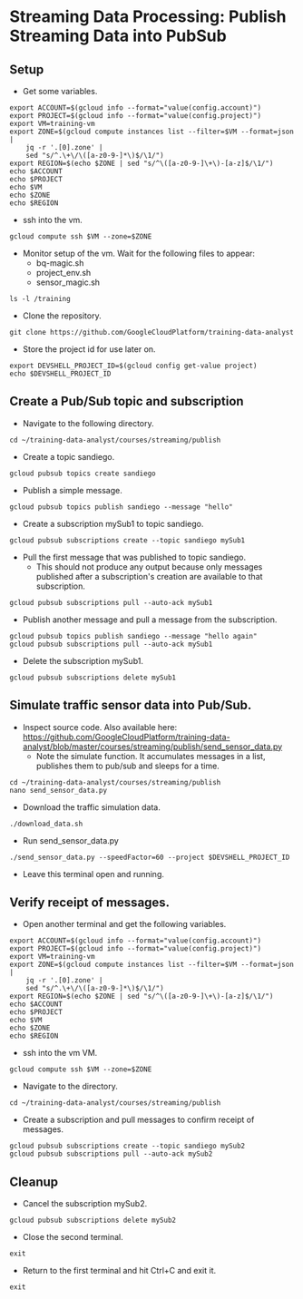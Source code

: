 # Streaming Data Processing: Publish Streaming Data into PubSub

## Setup
- Get some variables.
```
export ACCOUNT=$(gcloud info --format="value(config.account)")
export PROJECT=$(gcloud info --format="value(config.project)")
export VM=training-vm
export ZONE=$(gcloud compute instances list --filter=$VM --format=json |
    jq -r '.[0].zone' |
    sed "s/^.\+\/\([a-z0-9-]*\)$/\1/")
export REGION=$(echo $ZONE | sed "s/^\([a-z0-9-]\+\)-[a-z]$/\1/")
echo $ACCOUNT
echo $PROJECT
echo $VM
echo $ZONE
echo $REGION
```

- ssh into the vm.
```
gcloud compute ssh $VM --zone=$ZONE
```

- Monitor setup of the vm. Wait for the following files to appear:
    - bq-magic.sh
    - project_env.sh
    - sensor_magic.sh
```
ls -l /training
```

- Clone the repository.
```
git clone https://github.com/GoogleCloudPlatform/training-data-analyst
```

- Store the project id for use later on.
```
export DEVSHELL_PROJECT_ID=$(gcloud config get-value project)
echo $DEVSHELL_PROJECT_ID
```

## Create a Pub/Sub topic and subscription
- Navigate to the following directory.
```
cd ~/training-data-analyst/courses/streaming/publish
```

- Create a topic sandiego.
```
gcloud pubsub topics create sandiego
```

- Publish a simple message.
```
gcloud pubsub topics publish sandiego --message "hello"
```

- Create a subscription mySub1 to topic sandiego.
```
gcloud pubsub subscriptions create --topic sandiego mySub1
```

- Pull the first message that was published to topic sandiego.
    - This should not produce any output because only messages published after a
      subscription's creation are available to that subscription.
```
gcloud pubsub subscriptions pull --auto-ack mySub1
```

- Publish another message and pull a message from the subscription.
```
gcloud pubsub topics publish sandiego --message "hello again"
gcloud pubsub subscriptions pull --auto-ack mySub1
```

- Delete the subscription mySub1.
```
gcloud pubsub subscriptions delete mySub1
```

## Simulate traffic sensor data into Pub/Sub.
- Inspect source code. Also available here: https://github.com/GoogleCloudPlatform/training-data-analyst/blob/master/courses/streaming/publish/send_sensor_data.py
    - Note the simulate function. It accumulates messages in a list, publishes
      them to pub/sub and sleeps for a time.
```
cd ~/training-data-analyst/courses/streaming/publish
nano send_sensor_data.py
```

- Download the traffic simulation data.
```
./download_data.sh
```

- Run send_sensor_data.py
```
./send_sensor_data.py --speedFactor=60 --project $DEVSHELL_PROJECT_ID
```

- Leave this terminal open and running.

## Verify receipt of messages.
- Open another terminal and get the following variables.
```
export ACCOUNT=$(gcloud info --format="value(config.account)")
export PROJECT=$(gcloud info --format="value(config.project)")
export VM=training-vm
export ZONE=$(gcloud compute instances list --filter=$VM --format=json |
    jq -r '.[0].zone' |
    sed "s/^.\+\/\([a-z0-9-]*\)$/\1/")
export REGION=$(echo $ZONE | sed "s/^\([a-z0-9-]\+\)-[a-z]$/\1/")
echo $ACCOUNT
echo $PROJECT
echo $VM
echo $ZONE
echo $REGION
```

- ssh into the vm VM.
```
gcloud compute ssh $VM --zone=$ZONE
```

- Navigate to the directory.
```
cd ~/training-data-analyst/courses/streaming/publish
```

- Create a subscription and pull messages to confirm receipt of messages.
```
gcloud pubsub subscriptions create --topic sandiego mySub2
gcloud pubsub subscriptions pull --auto-ack mySub2
```

## Cleanup
- Cancel the subscription mySub2.
```
gcloud pubsub subscriptions delete mySub2
```

- Close the second terminal.
```
exit
```

- Return to the first terminal and hit Ctrl+C and exit it.
```
exit
```